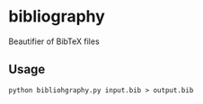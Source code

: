 # bibliography
Beautifier of BibTeX files

Usage
-----
```
python bibliohgraphy.py input.bib > output.bib
```
